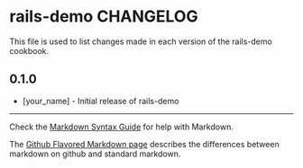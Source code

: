 rails-demo CHANGELOG
====================

This file is used to list changes made in each version of the rails-demo cookbook.

0.1.0
-----
- [your_name] - Initial release of rails-demo

- - -
Check the [Markdown Syntax Guide](http://daringfireball.net/projects/markdown/syntax) for help with Markdown.

The [Github Flavored Markdown page](http://github.github.com/github-flavored-markdown/) describes the differences between markdown on github and standard markdown.
